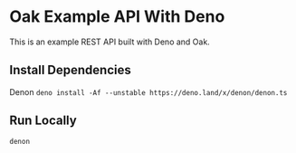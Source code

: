 # Oak Example API With Deno
This is an example REST API built with Deno and Oak. 

## Install Dependencies

Denon
`deno install -Af --unstable https://deno.land/x/denon/denon.ts`

## Run Locally

`denon`
